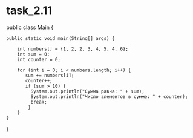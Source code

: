# task_2.11

public class Main {

    public static void main(String[] args) {

        int numbers[] = {1, 2, 2, 3, 4, 5, 4, 6};
        int sum = 0;
        int counter = 0;

        for (int i = 0; i < numbers.length; i++) {
           sum += numbers[i];
           counter++;
           if (sum > 10) {
             System.out.println("Сумма равна: " + sum);
             System.out.println("Число элементов в сумме: " + counter);
             break;
            }
        }
    }
}
